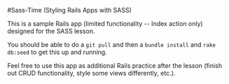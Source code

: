 #Sass-Time (Styling Rails Apps with SASS)

This is a sample Rails app (limited functionality -- Index action only) designed for the SASS lesson. 

You should be able to do a ```git pull``` and then a ```bundle install``` and ```rake db:seed``` to get this up and running.

Feel free to use this app as additional Rails practice after the lesson (finish out CRUD functionality, style some views differently, etc.).
